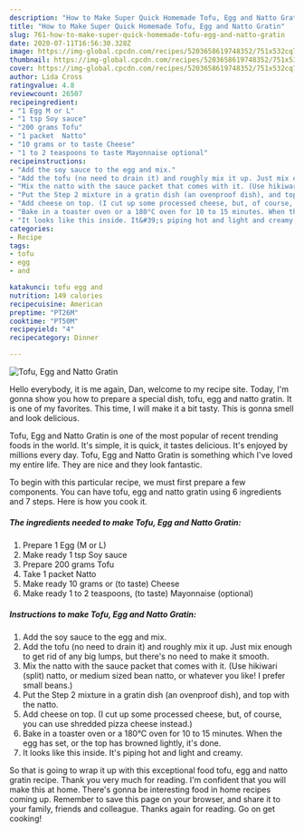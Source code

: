 ```yaml
---
description: "How to Make Super Quick Homemade Tofu, Egg and Natto Gratin"
title: "How to Make Super Quick Homemade Tofu, Egg and Natto Gratin"
slug: 761-how-to-make-super-quick-homemade-tofu-egg-and-natto-gratin
date: 2020-07-11T16:56:30.328Z
image: https://img-global.cpcdn.com/recipes/5203658619748352/751x532cq70/tofu-egg-and-natto-gratin-recipe-main-photo.jpg
thumbnail: https://img-global.cpcdn.com/recipes/5203658619748352/751x532cq70/tofu-egg-and-natto-gratin-recipe-main-photo.jpg
cover: https://img-global.cpcdn.com/recipes/5203658619748352/751x532cq70/tofu-egg-and-natto-gratin-recipe-main-photo.jpg
author: Lida Cross
ratingvalue: 4.8
reviewcount: 26507
recipeingredient:
- "1 Egg M or L"
- "1 tsp Soy sauce"
- "200 grams Tofu"
- "1 packet  Natto"
- "10 grams or to taste Cheese"
- "1 to 2 teaspoons to taste Mayonnaise optional"
recipeinstructions:
- "Add the soy sauce to the egg and mix."
- "Add the tofu (no need to drain it) and roughly mix it up. Just mix enough to get rid of any big lumps, but there&#39;s no need to make it smooth."
- "Mix the natto with the sauce packet that comes with it. (Use hikiwari (split) natto, or medium sized bean natto, or whatever you like! I prefer small beans.)"
- "Put the Step 2 mixture in a gratin dish (an ovenproof dish), and top with the natto."
- "Add cheese on top. (I cut up some processed cheese, but, of course, you can use shredded pizza cheese instead.)"
- "Bake in a toaster oven or a 180°C oven for 10 to 15 minutes. When the egg has set, or the top has browned lightly, it&#39;s done."
- "It looks like this inside. It&#39;s piping hot and light and creamy."
categories:
- Recipe
tags:
- tofu
- egg
- and

katakunci: tofu egg and 
nutrition: 149 calories
recipecuisine: American
preptime: "PT26M"
cooktime: "PT50M"
recipeyield: "4"
recipecategory: Dinner

---
```



![Tofu, Egg and Natto Gratin](https://img-global.cpcdn.com/recipes/5203658619748352/751x532cq70/tofu-egg-and-natto-gratin-recipe-main-photo.jpg)

Hello everybody, it is me again, Dan, welcome to my recipe site. Today, I'm gonna show you how to prepare a special dish, tofu, egg and natto gratin. It is one of my favorites. This time, I will make it a bit tasty. This is gonna smell and look delicious.



Tofu, Egg and Natto Gratin is one of the most popular of recent trending foods in the world. It's simple, it is quick, it tastes delicious. It's enjoyed by millions every day. Tofu, Egg and Natto Gratin is something which I've loved my entire life. They are nice and they look fantastic.


To begin with this particular recipe, we must first prepare a few components. You can have tofu, egg and natto gratin using 6 ingredients and 7 steps. Here is how you cook it.

<!--inarticleads1-->

##### The ingredients needed to make Tofu, Egg and Natto Gratin:

1. Prepare 1 Egg (M or L)
1. Make ready 1 tsp Soy sauce
1. Prepare 200 grams Tofu
1. Take 1 packet  Natto
1. Make ready 10 grams or (to taste) Cheese
1. Make ready 1 to 2 teaspoons, (to taste) Mayonnaise (optional)




<!--inarticleads2-->

##### Instructions to make Tofu, Egg and Natto Gratin:

1. Add the soy sauce to the egg and mix.
1. Add the tofu (no need to drain it) and roughly mix it up. Just mix enough to get rid of any big lumps, but there&#39;s no need to make it smooth.
1. Mix the natto with the sauce packet that comes with it. (Use hikiwari (split) natto, or medium sized bean natto, or whatever you like! I prefer small beans.)
1. Put the Step 2 mixture in a gratin dish (an ovenproof dish), and top with the natto.
1. Add cheese on top. (I cut up some processed cheese, but, of course, you can use shredded pizza cheese instead.)
1. Bake in a toaster oven or a 180°C oven for 10 to 15 minutes. When the egg has set, or the top has browned lightly, it&#39;s done.
1. It looks like this inside. It&#39;s piping hot and light and creamy.




So that is going to wrap it up with this exceptional food tofu, egg and natto gratin recipe. Thank you very much for reading. I'm confident that you will make this at home. There's gonna be interesting food in home recipes coming up. Remember to save this page on your browser, and share it to your family, friends and colleague. Thanks again for reading. Go on get cooking!

